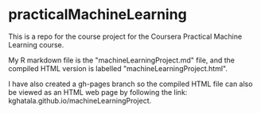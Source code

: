# practicalMachineLearning

This is a repo for the course project for the Coursera Practical Machine Learning course.

My R markdown file is the "machineLearningProject.md" file, and the compiled HTML version is labelled "machineLearningProject.html".

I have also created a gh-pages branch so the compiled HTML file can also be viewed as an HTML web page by following the link: kghatala.github.io/machineLearningProject.